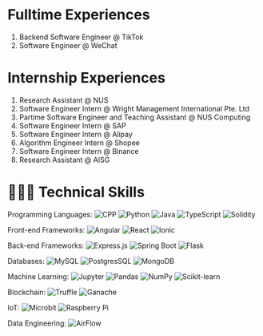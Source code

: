# Fulltime Experiences
1. Backend Software Engineer @ TikTok
2. Software Engineer @ WeChat

# Internship Experiences
1. Research Assistant @ NUS
2. Software Engineer Intern @ Wright Management International Pte. Ltd
3. Partime Software Engineer and Teaching Assistant @ NUS Computing
4. Software Engineer Intern @ SAP
5. Software Engineer Intern @ Alipay
6. Algorithm Engineer Intern @ Shopee
7. Software Engineer Intern @ Binance
8. Research Assistant @ AISG

# 🧑🏼‍💻 Technical Skills

Programming Languages: 
![CPP](https://img.shields.io/static/v1?label=&message=CPP&color=0000FF&logo=CPlusPlus&logoColor=FFFFFF)
![Python](https://img.shields.io/static/v1?label=&message=Python&color=3776AB&logo=python&logoColor=FFFFFF)
![Java](https://img.shields.io/static/v1?label=&message=Java&color=007396&logo=java&logoColor=FFFFFF)
![TypeScript](https://img.shields.io/static/v1?label=&message=TypeScript&color=F7DF1E&logo=typescript&logoColor=FFFFFF)
![Solidity](https://img.shields.io/static/v1?label=&message=Solidity&color=B2BEB5&logo=Solidity&logoColor=FFFFFF)

Front-end Frameworks:
![Angular](https://img.shields.io/static/v1?label=&message=Angular&color=00008B&logo=Angular&logoColor=FFFFFF)
![React](https://img.shields.io/static/v1?label=&message=React&color=FF0000&logo=React&logoColor=FFFFFF)
![Ionic](https://img.shields.io/static/v1?label=&message=Ionic&color=61DAFB&logo=Ionic&logoColor=FFFFFF)

Back-end Frameworks:
![Express.js](https://img.shields.io/static/v1?label=&message=Express.js&color=FFFF00&logo=express&logoColor=FFFFFF)
![Spring Boot](https://img.shields.io/static/v1?label=&message=Spring-Boot&color=00FF00&logo=spring&logoColor=FFFFFF)
![Flask](https://img.shields.io/static/v1?label=&message=Flask&color=D3D3D3&logo=flask&logoColor=FFFFFF)

Databases:
![MySQL](https://img.shields.io/static/v1?label=&message=MySQL&color=4479A1&logo=MySQL&logoColor=FFFFFF)
![PostgresSQL](https://img.shields.io/static/v1?label=&message=PostgresSQL&color=00008B&logo=PostgresSQL&logoColor=FFFFFF)
![MongoDB](https://img.shields.io/static/v1?label=&message=MongoDB&color=47A248&logo=MongoDB&logoColor=FFFFFF)

Machine Learning: 
![Jupyter](https://img.shields.io/static/v1?label=&message=Jupyter&color=F37626&logo=Jupyter&logoColor=FFFFFF)
![Pandas](https://img.shields.io/static/v1?label=&message=pandas&color=150458&logo=pandas&logoColor=FFFFFF)
![NumPy](https://img.shields.io/static/v1?label=&message=NumPy&color=013243&logo=NumPy&logoColor=FFFFFF)
![Scikit-learn](https://img.shields.io/static/v1?label=&message=scikit-learn&color=F7931E&logo=scikit-learn&logoColor=FFFFFF)

Blockchain:
![Truffle](https://img.shields.io/static/v1?label=&message=Truffle&color=5C4033&logo=Truffle&logoColor=FFFFFF)
![Ganache](https://img.shields.io/static/v1?label=&message=Ganache&color=5C4033&logo=Ganache&logoColor=FFFFFF)

IoT:
![Microbit](https://img.shields.io/static/v1?label=&message=Microbit&color=39FF14&logo=Ganache&logoColor=FFFFFF)
![Raspberry Pi](https://img.shields.io/static/v1?label=&message=Raspberry%20Pi&color=8b0000&logo=Ganache&logoColor=FFFFFF)

Data Engineering:
![AirFlow](https://img.shields.io/static/v1?label=&message=Airflow&color=00008B&logo=Airflow&logoColor=FFFFFF)
